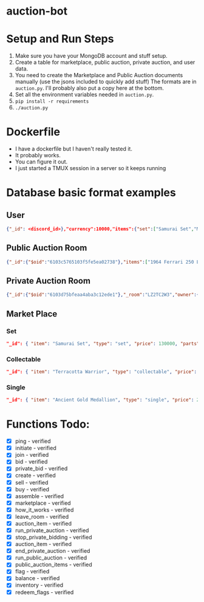 # auction-bot

# Setup and Run Steps
1) Make sure you have your MongoDB account and stuff setup.
2) Create a table for marketplace, public auction, private auction, and user data.
3) You need to create the Marketplace and Public Auction documents manually (use the jsons included to quickly add stuff) The formats are in `auction.py`. I'll probably also put a copy here at the bottom.
4) Set all the environment variables needed in `auction.py`.
5) `pip install -r requirements`
6) `./auction.py`

# Dockerfile
- I have a dockerfile but I haven't really tested it. 
- It probably works.
- You can figure it out. 
- I just started a TMUX session in a server so it keeps running

# Database basic format examples
## User
```json
{"_id": <discord_id>},"currency":10000,"items":{"set":["Samurai Set","Megazord","Megazord"],"collectable":["Terracotta Warrior","Terracotta Warrior","Terracotta Warrior","Terracotta Warrior","Terracotta Warrior","Terracotta Warrior","Terracotta Warrior"],"single":[],"part":[]},"private_auction_room":"A5YULNJV","personal_auction_room":"LZ2TC2W3"}
```
## Public Auction Room
```json
{"_id":{"$oid":"6103c5765103f5fe5ea02738"},"items":["1964 Ferrari 250 LM","Golden Fleece","Rare Yugioh Card","Grand Piano","Ancient Gold Medallion","Totally Normal Knife","Venus of Willendorf","Knight Set","Megazord","Shiny Pokemon Card","Flag Ultra Rare"],"bids":[],"start_pov":0.38,"accepting_bids":true}
```
## Private Auction Room
```json
{"_id":{"$oid":"6103d75bfeaa4aba3c12ede1"},"_room":"LZ2TC2W3","owner":{"$numberLong":"294098277702303745"},"members":["191656769267695617",{"$numberLong":"114094000100737024"},{"$numberLong":"717861866105470987"},{"$numberLong":"404920284060057611"}],"items":{"set":[],"collectable":[],"single":[],"part":[]},"current_auction_item":"","bids":[],"in_session":true,"start_pov":20000}
```
## Market Place
### Set
```json
"_id": { "item": "Samurai Set", "type": "set", "price": 130000, "parts": [{ "helmet": 10000 }, { "body armor": 30000 }, { "boots": 5000 }, { "katana": 40000 }] }
```
### Collectable
```json
"_id": { "item": "Terracotta Warrior", "type": "collectable", "price": 10000, "multiplier": 1.5 }
```
### Single
```json
"_id": { "item": "Ancient Gold Medallion", "type": "single", "price": 20000 }
```

# Functions Todo:
- [x] ping - verified
- [x] initiate - verified
- [x] join - verified
- [x] bid - verified
- [x] private_bid - verified
- [x] create - verified
- [x] sell - verified
- [x] buy - verified
- [x] assemble - verified
- [x] marketplace - verified
- [x] how_it_works - verified
- [x] leave_room - verified
- [x] auction_item - verified
- [x] run_private_auction - verified
- [x] stop_private_bidding - verified
- [x] auction_item - verified
- [x] end_private_auction - verified
- [x] run_public_auction - verified
- [x] public_auction_items - verified
- [x] flag - verified
- [x] balance - verified
- [x] inventory - verified
- [x] redeem_flags - verified
